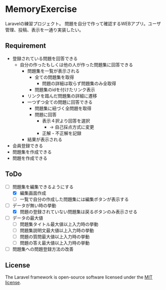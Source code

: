 # MemoryExercise
Laravelの練習プロジェクト。
問題を自分で作って確認するWEBアプリ。ユーザ管理、投稿、表示を一通り実装したい。

## Requirement
- 登録されている問題を回答できる
  - 自分の作ったもしくは他の人が作った問題集に回答できる
    - 問題集を一覧が表示される
      - 全ての問題集を取得
        - 問題の詳細は取らず問題集のみ全取得
      - 問題集のidを付けたリンク表示
    - リンクを踏んだ問題集の詳細に遷移
    - 一つずつ全ての問題に回答できる
      - 問題集に紐づく全問題を取得
      - 問題に回答
        - 表示４択より回答を選択
          - → 自己採点方式に変更
        - 正解・不正解を記録
    - 結果が表示される
- 会員登録できる
- 問題集を作成できる
- 問題を作成できる

## ToDo
- [ ] 問題集を編集できるようにする
  - [x] 編集画面作成
  - [ ] 一覧で自分の作成した問題集には編集ボタンが表示する
- [ ] データが無い時の挙動
  - [x] 問題の登録されていない問題集は戻るボタンのみ表示させる
- [ ] データの最大値
  - [ ] 問題集タイトル最大値以上入力時の挙動
  - [ ] 問題集説明文最大値以上入力時の挙動
  - [ ] 問題の質問最大値以上入力時の挙動
  - [ ] 問題の答え最大値以上入力時の挙動
- [ ] 問題集への問題登録方法の改善

## License
The Laravel framework is open-source software licensed under the [MIT license](https://opensource.org/licenses/MIT).
